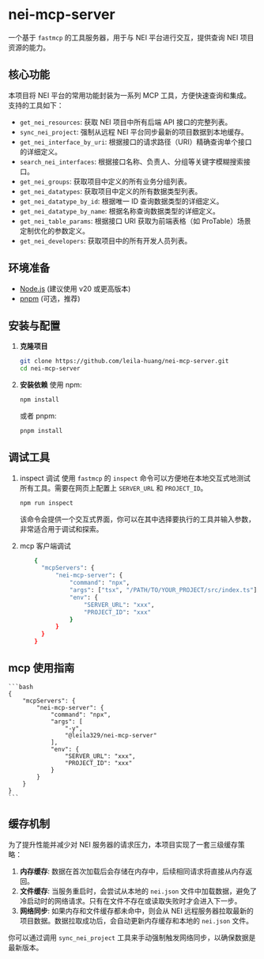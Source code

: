 # nei-mcp-server

一个基于 `fastmcp` 的工具服务器，用于与 NEI 平台进行交互，提供查询 NEI 项目资源的能力。

## 核心功能

本项目将 NEI 平台的常用功能封装为一系列 MCP 工具，方便快速查询和集成。支持的工具如下：

- `get_nei_resources`: 获取 NEI 项目中所有后端 API 接口的完整列表。
- `sync_nei_project`: 强制从远程 NEI 平台同步最新的项目数据到本地缓存。
- `get_nei_interface_by_uri`: 根据接口的请求路径（URI）精确查询单个接口的详细定义。
- `search_nei_interfaces`: 根据接口名称、负责人、分组等关键字模糊搜索接口。
- `get_nei_groups`: 获取项目中定义的所有业务分组列表。
- `get_nei_datatypes`: 获取项目中定义的所有数据类型列表。
- `get_nei_datatype_by_id`: 根据唯一 ID 查询数据类型的详细定义。
- `get_nei_datatype_by_name`: 根据名称查询数据类型的详细定义。
- `get_nei_table_params`: 根据接口 URI 获取为前端表格（如 ProTable）场景定制优化的参数定义。
- `get_nei_developers`: 获取项目中的所有开发人员列表。

## 环境准备

- [Node.js](https://nodejs.org/) (建议使用 v20 或更高版本)
- [pnpm](https://pnpm.io/) (可选，推荐)

## 安装与配置

1.  **克隆项目**

    ```bash
    git clone https://github.com/leila-huang/nei-mcp-server.git
    cd nei-mcp-server
    ```

2.  **安装依赖**
    使用 npm:

    ```bash
    npm install
    ```

    或者 pnpm:

    ```bash
    pnpm install
    ```

## 调试工具

1. inspect 调试
   使用 `fastmcp` 的 `inspect` 命令可以方便地在本地交互式地测试所有工具。需要在网页上配置上 `SERVER_URL` 和 `PROJECT_ID`。

   ```bash
   npm run inspect
   ```

   该命令会提供一个交互式界面，你可以在其中选择要执行的工具并输入参数，非常适合用于调试和探索。

2. mcp 客户端调试

   ```bash
       {
         "mcpServers": {
             "nei-mcp-server": {
                 "command": "npx",
                 "args": ["tsx", "/PATH/TO/YOUR_PROJECT/src/index.ts"],
                 "env": {
                     "SERVER_URL": "xxx",
                     "PROJECT_ID": "xxx"
                 }
             }
         }
       }
   ```

## mcp 使用指南

    ```bash
    {
        "mcpServers": {
            "nei-mcp-server": {
                "command": "npx",
                "args": [
                    "-y",
                    "@leila329/nei-mcp-server"
                ],
                "env": {
                    "SERVER_URL": "xxx",
                    "PROJECT_ID": "xxx"
                }
            }
        }
    }
    ```

## 缓存机制

为了提升性能并减少对 NEI 服务器的请求压力，本项目实现了一套三级缓存策略：

1.  **内存缓存**: 数据在首次加载后会存储在内存中，后续相同请求将直接从内存返回。
2.  **文件缓存**: 当服务重启时，会尝试从本地的 `nei.json` 文件中加载数据，避免了冷启动时的网络请求。只有在文件不存在或读取失败时才会进入下一步。
3.  **网络同步**: 如果内存和文件缓存都未命中，则会从 NEI 远程服务器拉取最新的项目数据。数据拉取成功后，会自动更新内存缓存和本地的 `nei.json` 文件。

你可以通过调用 `sync_nei_project` 工具来手动强制触发网络同步，以确保数据是最新版本。
